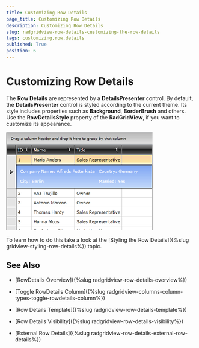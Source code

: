 ```yaml
---
title: Customizing Row Details
page_title: Customizing Row Details
description: Customizing Row Details
slug: radgridview-row-details-customizing-the-row-details
tags: customizing,row,details
published: True
position: 6
---
```


# Customizing Row Details

The __Row Details__ are represented by a __DetailsPresenter__ control. By default, the __DetailsPresenter__ control is styled according to the current theme. Its style includes properties such as __Background__, __BorderBrush__ and others. Use the __RowDetailsStyle__ property of the __RadGridView__, if you want to customize its appearance.


![](images/RadGridView_RowDetails_6.png)

To learn how to do this take a look at the [Styling the Row Details]({%slug gridview-styling-row-details%}) topic. 

## See Also

 * [RowDetails Overview]({%slug radgridview-row-details-overview%})

 * [Toggle RowDetails Column]({%slug radgridview-columns-column-types-toggle-rowdetails-column%})

 * [Row Details Template]({%slug radgridview-row-details-template%})

 * [Row Details Visibility]({%slug radgridview-row-details-visibility%})

 * [External Row Details]({%slug radgridview-row-details-external-row-details%})
